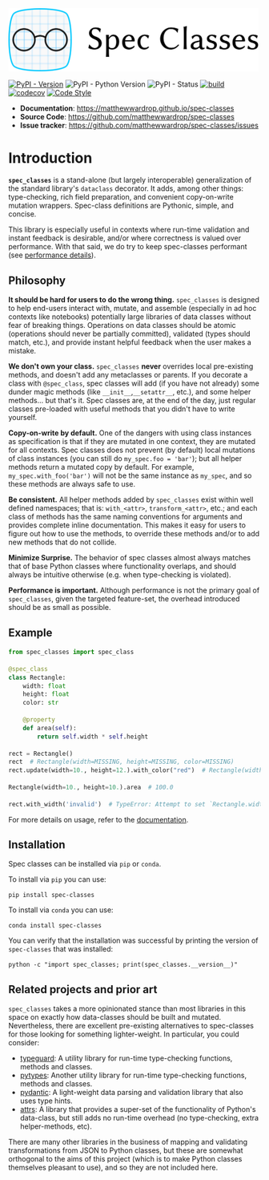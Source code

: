 <img alt="Spec Classes Logo" src="https://raw.githubusercontent.com/matthewwardrop/spec-classes/main/docsite/docs/assets/images/logo-with-text.png" style="max-width: 500px"/>

[![PyPI - Version](https://img.shields.io/pypi/v/spec-classes.svg)](https://pypi.org/project/spec-classes/)
![PyPI - Python Version](https://img.shields.io/pypi/pyversions/spec-classes.svg)
![PyPI - Status](https://img.shields.io/pypi/status/spec-classes.svg)
[![build](https://img.shields.io/github/workflow/status/matthewwardrop/spec-classes/Run%20Tox%20Tests)](https://github.com/matthewwardrop/spec-classes/actions?query=workflow%3A%22Run+Tox+Tests%22)
[![codecov](https://codecov.io/gh/matthewwardrop/spec-classes/branch/main/graph/badge.svg)](https://codecov.io/gh/matthewwardrop/spec-classes)
[![Code Style](https://img.shields.io/badge/code%20style-black-black)](https://github.com/psf/black)


- **Documentation**: <https://matthewwardrop.github.io/spec-classes>
- **Source Code**: <https://github.com/matthewwardrop/spec-classes>
- **Issue tracker**: <https://github.com/matthewwardrop/spec-classes/issues>

# Introduction

**`spec_classes`** is a stand-alone (but largely interoperable) generalization
of the standard library's `dataclass` decorator. It adds, among other things:
type-checking, rich field preparation, and convenient copy-on-write mutation
wrappers. Spec-class definitions are Pythonic, simple, and concise.

This library is especially useful in contexts where run-time validation and
instant feedback is desirable, and/or where correctness is valued over
performance. With that said, we do try to keep spec-classes performant (see
[performance details](https://matthewwardrop.github.io/spec-classes/implementation/performance)).

## Philosophy

**It should be hard for users to do the wrong thing.** `spec_classes` is
designed to help end-users interact with, mutate, and assemble (especially in ad
hoc contexts like notebooks) potentially large libraries of data classes without
fear of breaking things. Operations on data classes should be atomic (operations
should never be partially committed), validated (types should match, etc.), and
provide instant helpful feedback when the user makes a mistake.

**We don't own your class.** `spec_classes` **never** overrides local
pre-existing methods, and doesn't add any metaclasses or parents. If you
decorate a class with `@spec_class`, spec classes will add (if you have not
already) some dunder magic methods (like `__init__`,`__setattr__`, etc.), and
some helper methods... but that's it. Spec classes are, at the end of the day,
just regular classes pre-loaded with useful methods that you didn't have to
write yourself.

**Copy-on-write by default.** One of the dangers with using class instances as
specification is that if they are mutated in one context, they are mutated for
all contexts. Spec classes does not prevent (by default) local mutations of
class instances (you can still do `my_spec.foo = 'bar'`); but all helper methods
return a mutated copy by default. For example, `my_spec.with_foo('bar')` will
not be the same instance as `my_spec`, and so these methods are always safe to
use.

**Be consistent.** All helper methods added by `spec_classes` exist within well
defined namespaces; that is: `with_<attr>`, `transform_<attr>`, etc.; and each
class of methods has the same naming conventions for arguments and provides
complete inline documentation. This makes it easy for users to figure out how to
use the methods, to override these methods and/or to add new methods that do not
collide.

**Minimize Surprise.** The behavior of spec classes almost always matches that
of base Python classes where functionality overlaps, and should always be
intuitive otherwise (e.g. when type-checking is violated).

**Performance is important.** Although performance is not the primary goal of
`spec_classes`, given the targeted feature-set, the overhead introduced should
be as small as possible.

## Example

```python
from spec_classes import spec_class

@spec_class
class Rectangle:
    width: float
    height: float
    color: str

    @property
    def area(self):
        return self.width * self.height

rect = Rectangle()
rect  # Rectangle(width=MISSING, height=MISSING, color=MISSING)
rect.update(width=10., height=12.).with_color("red")  # Rectangle(width=10.0, height=12.0, color='red')

Rectangle(width=10., height=10.).area  # 100.0

rect.with_width('invalid')  # TypeError: Attempt to set `Rectangle.width` with an invalid type [got `'invalid'`; expecting `float`].
```

For more details on usage, refer to the [documentation](https://matthewwardrop.github.io/spec-classes).

## Installation

Spec classes can be installed via `pip` or `conda`.

To install via `pip` you can use:

```shell
pip install spec-classes
```

To install via `conda` you can use:

```shell
conda install spec-classes
```

You can verify that the installation was successful by printing the version of
`spec-classes` that was installed:

```shell
python -c "import spec_classes; print(spec_classes.__version__)"
```

## Related projects and prior art

`spec_classes` takes a more opinionated stance than most libraries in this space
on exactly how data-classes should be built and mutated. Nevertheless, there are
excellent pre-existing alternatives to spec-classes for those looking for
something lighter-weight. In particular, you could consider:

- [typeguard](https://github.com/agronholm/typeguard): A utility library for
    run-time type-checking functions, methods and classes.
- [pytypes](https://github.com/Stewori/pytypes): Another utility library for
    run-time type-checking functions, methods and classes.
- [pydantic](https://github.com/samuelcolvin/pydantic/): A light-weight data
    parsing and validation library that also uses type hints.
- [attrs](https://github.com/python-attrs/attrs): A library that provides a
    super-set of the functionality of Python's data-class, but still adds no
    run-time overhead (no type-checking, extra helper-methods, etc).

There are many other libraries in the business of mapping and validating
transformations from JSON to Python classes, but these are somewhat orthogonal
to the aims of this project (which is to make Python classes themselves pleasant
to use), and so they are not included here.